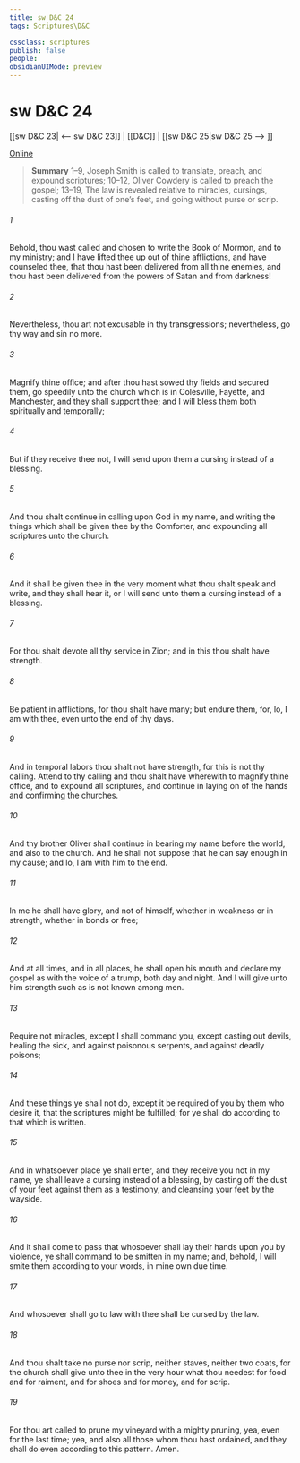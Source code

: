 ```yaml
---
title: sw D&C 24
tags: Scriptures\D&C

cssclass: scriptures
publish: false
people:
obsidianUIMode: preview
---
```


# sw D&C 24
[[sw D&C 23| <-- sw D&C 23]] | [[D&C]] | [[sw D&C 25|sw D&C 25 --> ]]

[Online](https://churchofjesuschrist.org/study/scriptures/dc-testament/dc/24?lang=eng)

> __Summary__
1–9, Joseph Smith is called to translate, preach, and expound scriptures; 10–12, Oliver Cowdery is called to preach the gospel; 13–19, The law is revealed relative to miracles, cursings, casting off the dust of one’s feet, and going without purse or scrip.

###### 1 
Behold, thou wast called and chosen to write the Book of Mormon, and to my ministry; and I have lifted thee up out of thine afflictions, and have counseled thee, that thou hast been delivered from all thine enemies, and thou hast been delivered from the powers of Satan and from darkness!

###### 2 
Nevertheless, thou art not excusable in thy transgressions; nevertheless, go thy way and sin no more.

###### 3 
Magnify thine office; and after thou hast sowed thy fields and secured them, go speedily unto the church which is in Colesville, Fayette, and Manchester, and they shall support thee; and I will bless them both spiritually and temporally;

###### 4 
But if they receive thee not, I will send upon them a cursing instead of a blessing.

###### 5 
And thou shalt continue in calling upon God in my name, and writing the things which shall be given thee by the Comforter, and expounding all scriptures unto the church.

###### 6 
And it shall be given thee in the very moment what thou shalt speak and write, and they shall hear it, or I will send unto them a cursing instead of a blessing.

###### 7 
For thou shalt devote all thy service in Zion; and in this thou shalt have strength.

###### 8 
Be patient in afflictions, for thou shalt have many; but endure them, for, lo, I am with thee, even unto the end of thy days.

###### 9 
And in temporal labors thou shalt not have strength, for this is not thy calling. Attend to thy calling and thou shalt have wherewith to magnify thine office, and to expound all scriptures, and continue in laying on of the hands and confirming the churches.

###### 10 
And thy brother Oliver shall continue in bearing my name before the world, and also to the church. And he shall not suppose that he can say enough in my cause; and lo, I am with him to the end.

###### 11 
In me he shall have glory, and not of himself, whether in weakness or in strength, whether in bonds or free;

###### 12 
And at all times, and in all places, he shall open his mouth and declare my gospel as with the voice of a trump, both day and night. And I will give unto him strength such as is not known among men.

###### 13 
Require not miracles, except I shall command you, except casting out devils, healing the sick, and against poisonous serpents, and against deadly poisons;

###### 14 
And these things ye shall not do, except it be required of you by them who desire it, that the scriptures might be fulfilled; for ye shall do according to that which is written.

###### 15 
And in whatsoever place ye shall enter, and they receive you not in my name, ye shall leave a cursing instead of a blessing, by casting off the dust of your feet against them as a testimony, and cleansing your feet by the wayside.

###### 16 
And it shall come to pass that whosoever shall lay their hands upon you by violence, ye shall command to be smitten in my name; and, behold, I will smite them according to your words, in mine own due time.

###### 17 
And whosoever shall go to law with thee shall be cursed by the law.

###### 18 
And thou shalt take no purse nor scrip, neither staves, neither two coats, for the church shall give unto thee in the very hour what thou needest for food and for raiment, and for shoes and for money, and for scrip.

###### 19 
For thou art called to prune my vineyard with a mighty pruning, yea, even for the last time; yea, and also all those whom thou hast ordained, and they shall do even according to this pattern. Amen.

